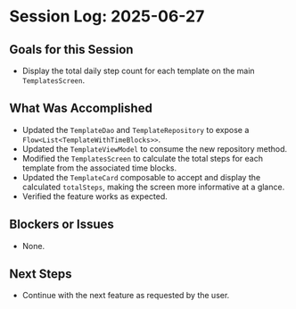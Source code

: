 
# Session Log: 2025-06-27

## Goals for this Session
- Display the total daily step count for each template on the main `TemplatesScreen`.

## What Was Accomplished
- Updated the `TemplateDao` and `TemplateRepository` to expose a `Flow<List<TemplateWithTimeBlocks>>`.
- Updated the `TemplateViewModel` to consume the new repository method.
- Modified the `TemplatesScreen` to calculate the total steps for each template from the associated time blocks.
- Updated the `TemplateCard` composable to accept and display the calculated `totalSteps`, making the screen more informative at a glance.
- Verified the feature works as expected.

## Blockers or Issues
- None.

## Next Steps
- Continue with the next feature as requested by the user.
